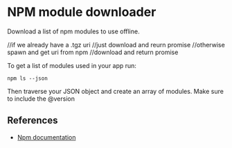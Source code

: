# NPM module downloader

Download a list of npm modules to use offline.

//if we already have a .tgz uri
 //just download and reurn promise
//otherwise spawn and get uri from npm
  //download and return promise

To get a list of modules used in your app run:

```
npm ls --json
```

Then traverse your JSON object and create an array of modules. Make sure to include the @version

## References

 - [Npm documentation](https://docs.npmjs.com/)
